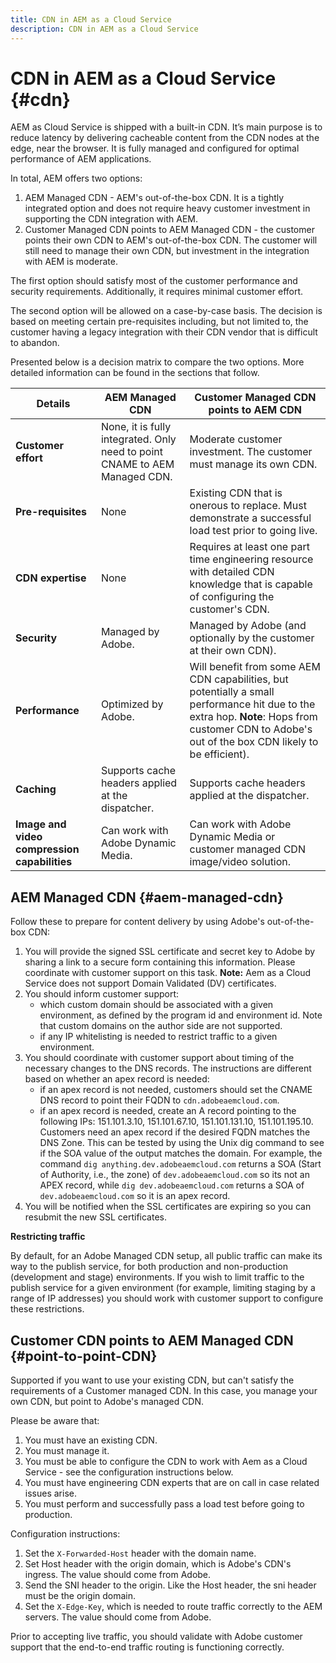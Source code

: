 ```yaml
---
title: CDN in AEM as a Cloud Service
description: CDN in AEM as a Cloud Service
---
```


# CDN in AEM as a Cloud Service {#cdn}

AEM as Cloud Service is shipped with a built-in CDN. It’s main purpose is to reduce latency by delivering cacheable content from the CDN nodes at the edge, near the browser. It is fully managed and configured for optimal performance of AEM applications.

In total, AEM offers two options:

1. AEM Managed CDN - AEM's out-of-the-box CDN. It is a tightly integrated option and does not require heavy customer investment in supporting the CDN integration with AEM.
1. Customer Managed CDN points to AEM Managed CDN  - the customer points their own CDN to AEM's out-of-the-box CDN. The customer will still need to manage their own CDN, but investment in the integration with AEM is moderate.

The first option should satisfy most of the customer performance and security requirements. Additionally, it requires minimal customer effort.

The second option will be allowed on a case-by-case basis. The decision is based on meeting certain pre-requisites including, but not limited to, the customer having a legacy integration with their CDN vendor that is difficult to abandon.

Presented below is a decision matrix to compare the two options. More detailed information can be found in the sections that follow.

| Details | AEM Managed CDN | Customer Managed CDN points to AEM CDN |
|---|---|---|
| **Customer effort** | None, it is fully integrated. Only need to point CNAME to AEM Managed CDN.| Moderate customer investment. The customer must manage its own CDN. |
| **Pre-requisites** | None | Existing CDN that is onerous to replace. Must demonstrate a successful load test prior to going live. |
| **CDN expertise** | None | Requires at least one part time engineering resource with detailed CDN knowledge that is capable of configuring the customer's CDN. |
| **Security** | Managed by Adobe. | Managed by Adobe (and optionally by the customer at their own CDN). |
| **Performance** | Optimized by Adobe. | Will benefit from some AEM CDN capabilities, but potentially a small performance hit due to the extra hop. **Note**: Hops from customer CDN to Adobe's out of the box CDN likely to be efficient). |
| **Caching** | Supports cache headers applied at the dispatcher. | Supports cache headers applied at the dispatcher. |
| **Image and video compression capabilities** | Can work with Adobe Dynamic Media. | Can work with Adobe Dynamic Media or customer managed CDN image/video solution. |

## AEM Managed CDN  {#aem-managed-cdn}

Follow these to prepare for content delivery by using Adobe's out-of-the-box CDN:

1. You will provide the signed SSL certificate and secret key to Adobe by sharing a link to a secure form containing this information. Please coordinate with customer support on this task.
**Note:** Aem as a Cloud Service does not support Domain Validated (DV) certificates.
1. You should inform customer support:
   * which custom domain should be associated with a given environment, as defined by the program id and environment id. Note that custom domains on the author side are not supported.
   * if any IP whitelisting is needed to restrict traffic to a given environment.
1. You should coordinate with customer support about timing of the necessary changes to the DNS records. The instructions are different based on whether an apex record is needed:
   * if an apex record is not needed, customers should set the CNAME DNS record to point their FQDN to `cdn.adobeaemcloud.com`.
   * if an apex record is needed, create an A record pointing to the following IPs: 151.101.3.10, 151.101.67.10, 151.101.131.10, 151.101.195.10. Customers need an apex record if the desired FQDN matches the DNS Zone. This can be tested by using the Unix dig command to see if the SOA value of the output matches the domain. For example, the command `dig anything.dev.adobeaemcloud.com` returns a SOA (Start of Authority, i.e., the zone) of `dev.adobeaemcloud.com` so its not an APEX record, while `dig dev.adobeaemcloud.com` returns a SOA of `dev.adobeaemcloud.com` so it is an apex record.
1. You will be notified when the SSL certificates are expiring so you can resubmit the new SSL certificates.

**Restricting traffic**

By default, for an Adobe Managed CDN setup, all public traffic can make its way to the publish service, for both production and non-production (development and stage) environments. If you wish to limit traffic to the publish service for a given environment (for example, limiting staging by a range of IP addresses) you should work with customer support to configure these restrictions. 

## Customer CDN points to AEM Managed CDN {#point-to-point-CDN}

Supported if you want to use your existing CDN, but can't satisfy the requirements of a Customer managed CDN. In this case, you manage your own CDN, but point to Adobe's managed CDN. 

Please be aware that:

1. You must have an existing CDN. 
1. You must manage it.
1. You must be able to configure the CDN to work with Aem as a Cloud Service - see the configuration instructions below.
1. You must have engineering CDN experts that are on call in case related issues arise.
1. You must perform and successfully pass a load test before going to production.

Configuration instructions:

1. Set the `X-Forwarded-Host` header with the domain name.
1. Set Host header with the origin domain, which is Adobe's CDN's ingress. The value should come from Adobe.
1. Send the SNI header to the origin. Like the Host header, the sni header must be the origin domain.
1. Set the `X-Edge-Key`, which is needed to route traffic correctly to the AEM servers. The value should come from Adobe.

Prior to accepting live traffic, you should validate with Adobe customer support that the end-to-end traffic routing is functioning correctly.

